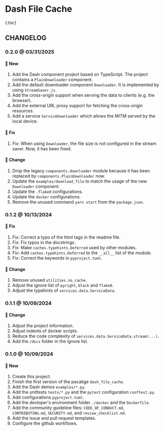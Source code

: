 # Dash File Cache

{:toc}

## CHANGELOG

### 0.2.0 @ 03/31/2025

#### :mega: New

1. Add the Dash component project based on TypeScript. The project contains a `PlainDownloader` component.
2. Add the default downloader component `Downloader`. It is implemented by using `StreamSaver.js`.
3. Add the cross-origin support when serving the data to clients (e.g. the browser).
4. Add the external URL proxy support for fetching the cross-origin resources.
5. Add a service `ServiceDownloader` which allows the MITM served by the local device.

#### :wrench: Fix

1. Fix: When using `Downloader`, the file size is not configured in the stream saver. Now, it has been fixed.

#### :floppy_disk: Change

1. Drop the legacy `components.downloader` module because it has been replaced by `components.PlainDownloader` now.
2. Update the `examples/download_file` to match the usage of the new `Downloader` component.
3. Update the `.flake8` configurations.
4. Update the `docker` configurations.
5. Remove the unused command `yarn start` from the `package.json`.

### 0.1.2 @ 10/13/2024

#### :wrench: Fix

1. Fix: Correct a typo of the html tags in the readme file.
2. Fix: Fix typos in the docstrings.
3. Fix: Make `caches.typehints.Deferred` used by other modules.
4. Fix: Add `caches.typehints.Deferred` to the `__all__` list of the module.
5. Fix: Correct the keywords in `pyproject.toml`.

#### :floppy_disk: Change

1. Remove unused `utilities.no_cache`.
2. Adjust the ignore list of `pyright`, `black` and `flake8`.
3. Adjust the typehints of `services.data.ServiceData`.

### 0.1.1 @ 10/09/2024

#### :floppy_disk: Change

1. Adjust the project information.
2. Adjust indents of docker scripts.
3. Reduce the code complexity of `services.data.ServiceData.stream(...)`.
4. Add the `/docs` folder in the ignore list.

### 0.1.0 @ 10/09/2024

#### :mega: New

1. Create this project.
2. Finish the first version of the pacakge `dash_file_cache`.
3. Add the Dash demos `examples/*.py`.
4. Add the unittests `tests/*.py` and the `pytest` configuration `conftest.py`.
5. Add configurations `pyproject.toml`.
6. Add the devloper's environment folder `./docker` and the `Dockerfile`.
7. Add the community guideline files: `CODE_OF_CONDUCT.md`, `CONTRIBUTING.md`, `SECURITY.md`, and `review_checklist.md`.
8. Add the issue and pull request templates.
9. Configure the github workflows.
